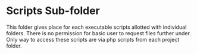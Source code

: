 Scripts Sub-folder
==================

This folder gives place for each executable scripts allotted with individual folders.
There is no permission for basic user to request files further under. 
Only way to access these scripts are via php scripts from each project folder.
